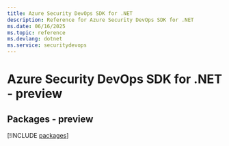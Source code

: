 ```yaml
---
title: Azure Security DevOps SDK for .NET
description: Reference for Azure Security DevOps SDK for .NET
ms.date: 06/16/2025
ms.topic: reference
ms.devlang: dotnet
ms.service: securitydevops
---
```

# Azure Security DevOps SDK for .NET - preview
## Packages - preview
[!INCLUDE [packages](security-devops-index.md)]